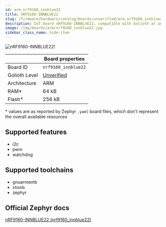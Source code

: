 ```yaml
---
id: arm_nrf9160_innblue22
title: nRF9160-INNBLUE22
slug: /firmware/hardware/catalog/boards/unverified/arm_nrf9160_innblue22
description: IoT board nRF9160-INNBLUE22, compatible with Golioth at unverified level.
image: /img/boards/arm/nrf9160_innblue22.jpg
sidebar_class_name: hide-item
---
```


[//]: # (This is an auto-generated file, do not edit! Changes to it will be lost upon re-generation)

![nRF9160-INNBLUE22!](/img/boards/arm/nrf9160_innblue22.jpg "nRF9160-INNBLUE22")

|                | Board properties     |
| -------------  | -------------------- |
| Board ID       | `nrf9160_innblue22` |
| Golioth Level  | [Unverified](/firmware/hardware#unverified-boards) |
| Architecture   | ARM |
| RAM*           | 64 kB |
| Flash*         | 256 kB |

\* values are as reported by Zephyr `.yaml` board files, which don't represent the overall available resources



## Supported features

* i2c
* pwm
* watchdog

## Supported toolchains

* gnuarmemb
* xtools
* zephyr

## Official Zephyr docs

[nRF9160-INNBLUE22 (nrf9160_innblue22)](https://docs.zephyrproject.org/3.6.0/boards/arm/nrf9160_innblue22/doc/index.html)
